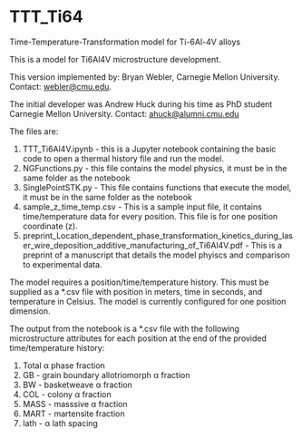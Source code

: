 # TTT_Ti64
Time-Temperature-Transformation model for Ti-6Al-4V alloys

This is a model for Ti6Al4V microstructure development.

This version implemented by: Bryan Webler, Carnegie Mellon University. Contact: webler@cmu.edu.

The initial developer was Andrew Huck during his time as PhD student Carnegie Mellon University. Contact: ahuck@alumni.cmu.edu

The files are:

1.   TTT_Ti6Al4V.ipynb - this is a Jupyter notebook containing the basic code to open a thermal history file and run the model.
2.   NGFunctions.py - this file contains the model physics, it must be in the same folder as the notebook
3.   SinglePointSTK.py - This file contains functions that execute the model, it must be in the same folder as the notebook
4.   sample_z_time_temp.csv - This is a sample input file, it contains time/temperature data for every position. This file is for one position coordinate (z).
5.   preprint_Location_dependent_phase_transformation_kinetics_during_laser_wire_deposition_additive_manufacturing_of_Ti6Al4V.pdf - This is a preprint of a manuscript that details the model phyiscs and comparison to experimental data.

The model requires a position/time/temperature history. This must be supplied as a *.csv file with position in meters, time in seconds, and temperature in Celsius. The model is currently configured for one position dimension.

The output from the notebook is a *.csv file with the following microstructure attributes for each position at the end of the provided time/temperature history:

1.   Total α phase fraction
2.   GB - grain boundary allotriomorph α fraction
3.   BW - basketweave α fraction
4.   COL - colony α fraction
5.   MASS - masssive α fraction
6.   MART - martensite fraction
7.   lath - α lath spacing
